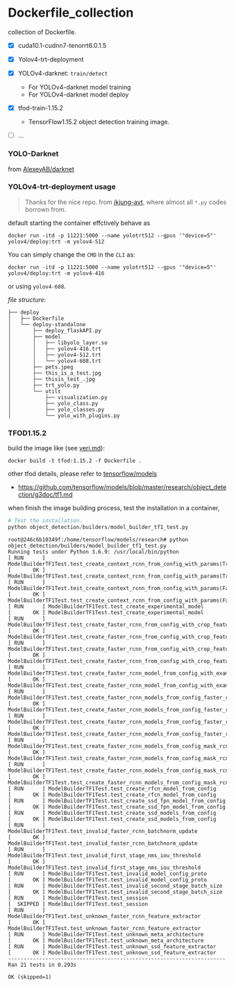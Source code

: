 # Dockerfile_collection
collection of Dockerfile.



- [x]  cuda10.1-cudnn7-tenorrt6.0.1.5
- [x] Yolov4-trt-deployment
- [x] YOLOv4-darknet: `train/detect`
  - For YOLOv4-darknet model training
  - For YOLOv4-darknet model deploy
- [x] tfod-train-1.15.2
  - TensorFlow1.15.2 object detection training image.
- [ ] ...



### YOLO-Darknet

from [AlexeyAB/darknet](https://github.com/AlexeyAB/darknet)

### YOLOv4-trt-deployment usage
> Thanks for the nice repo. from [jkjung-avt](https://github.com/jkjung-avt/tensorrt_demos), where almost all `*.py` codes borrown from.


default starting the container effctively behave as
```shell
docker run -itd -p 11221:5000 --name yolotrt512 --gpus '"device=5"' yolov4/deploy:trt -m yolov4-512
```

You can simply change the `CMD` in the `CLI` as:

```shell
docker run -itd -p 11221:5000 --name yolotrt512 --gpus '"device=5"' yolov4/deploy:trt -m yolov4-416
```

or using `yolov4-608`.



*file structure*:

```shell
├── deploy
│   ├── Dockerfile
│   └── deploy-standalone
│       ├── deploy_flaskAPI.py
│       ├── model
│       │   ├── libyolo_layer.so
│       │   ├── yolov4-416.trt
│       │   ├── yolov4-512.trt
│       │   └── yolov4-608.trt
│       ├── pets.jpeg
│       ├── this_is_a_test.jpg
│       ├── thisis_test_.jpg
│       ├── trt_yolo.py
│       └── utils
│           ├── visualization.py
│           ├── yolo_class.py
│           ├── yolo_classes.py
│           └── yolo_with_plugins.py
```





### TFOD1.15.2

build the image like (see [veri.md](tfod1.15.2/veri.md)):

```shell
docker build -t tfod:1.15.2 -f Dockerfile .
```

other tfod details, please refer to [tensorflow/models](https://github.com/tensorflow/models/tree/master/research/object_detection)

- https://github.com/tensorflow/models/blob/master/research/object_detection/g3doc/tf1.md

when finish the image building process,  test the installation in a container,

```python
# Test the installation.
python object_detection/builders/model_builder_tf1_test.py
```

```shell
root@246c6b10349f:/home/tensorflow/models/research# python object_detection/builders/model_builder_tf1_test.py
Running tests under Python 3.6.9: /usr/local/bin/python
[ RUN      ] ModelBuilderTF1Test.test_create_context_rcnn_from_config_with_params(True)
[       OK ] ModelBuilderTF1Test.test_create_context_rcnn_from_config_with_params(True)
[ RUN      ] ModelBuilderTF1Test.test_create_context_rcnn_from_config_with_params(False)
[       OK ] ModelBuilderTF1Test.test_create_context_rcnn_from_config_with_params(False)
[ RUN      ] ModelBuilderTF1Test.test_create_experimental_model
[       OK ] ModelBuilderTF1Test.test_create_experimental_model
[ RUN      ] ModelBuilderTF1Test.test_create_faster_rcnn_from_config_with_crop_feature(True)
[       OK ] ModelBuilderTF1Test.test_create_faster_rcnn_from_config_with_crop_feature(True)
[ RUN      ] ModelBuilderTF1Test.test_create_faster_rcnn_from_config_with_crop_feature(False)
[       OK ] ModelBuilderTF1Test.test_create_faster_rcnn_from_config_with_crop_feature(False)
[ RUN      ] ModelBuilderTF1Test.test_create_faster_rcnn_model_from_config_with_example_miner
[       OK ] ModelBuilderTF1Test.test_create_faster_rcnn_model_from_config_with_example_miner
[ RUN      ] ModelBuilderTF1Test.test_create_faster_rcnn_models_from_config_faster_rcnn_with_matmul
[       OK ] ModelBuilderTF1Test.test_create_faster_rcnn_models_from_config_faster_rcnn_with_matmul
[ RUN      ] ModelBuilderTF1Test.test_create_faster_rcnn_models_from_config_faster_rcnn_without_matmul
[       OK ] ModelBuilderTF1Test.test_create_faster_rcnn_models_from_config_faster_rcnn_without_matmul
[ RUN      ] ModelBuilderTF1Test.test_create_faster_rcnn_models_from_config_mask_rcnn_with_matmul
[       OK ] ModelBuilderTF1Test.test_create_faster_rcnn_models_from_config_mask_rcnn_with_matmul
[ RUN      ] ModelBuilderTF1Test.test_create_faster_rcnn_models_from_config_mask_rcnn_without_matmul
[       OK ] ModelBuilderTF1Test.test_create_faster_rcnn_models_from_config_mask_rcnn_without_matmul
[ RUN      ] ModelBuilderTF1Test.test_create_rfcn_model_from_config
[       OK ] ModelBuilderTF1Test.test_create_rfcn_model_from_config
[ RUN      ] ModelBuilderTF1Test.test_create_ssd_fpn_model_from_config
[       OK ] ModelBuilderTF1Test.test_create_ssd_fpn_model_from_config
[ RUN      ] ModelBuilderTF1Test.test_create_ssd_models_from_config
[       OK ] ModelBuilderTF1Test.test_create_ssd_models_from_config
[ RUN      ] ModelBuilderTF1Test.test_invalid_faster_rcnn_batchnorm_update
[       OK ] ModelBuilderTF1Test.test_invalid_faster_rcnn_batchnorm_update
[ RUN      ] ModelBuilderTF1Test.test_invalid_first_stage_nms_iou_threshold
[       OK ] ModelBuilderTF1Test.test_invalid_first_stage_nms_iou_threshold
[ RUN      ] ModelBuilderTF1Test.test_invalid_model_config_proto
[       OK ] ModelBuilderTF1Test.test_invalid_model_config_proto
[ RUN      ] ModelBuilderTF1Test.test_invalid_second_stage_batch_size
[       OK ] ModelBuilderTF1Test.test_invalid_second_stage_batch_size
[ RUN      ] ModelBuilderTF1Test.test_session
[  SKIPPED ] ModelBuilderTF1Test.test_session
[ RUN      ] ModelBuilderTF1Test.test_unknown_faster_rcnn_feature_extractor
[       OK ] ModelBuilderTF1Test.test_unknown_faster_rcnn_feature_extractor
[ RUN      ] ModelBuilderTF1Test.test_unknown_meta_architecture
[       OK ] ModelBuilderTF1Test.test_unknown_meta_architecture
[ RUN      ] ModelBuilderTF1Test.test_unknown_ssd_feature_extractor
[       OK ] ModelBuilderTF1Test.test_unknown_ssd_feature_extractor
----------------------------------------------------------------------
Ran 21 tests in 0.293s

OK (skipped=1)
```



